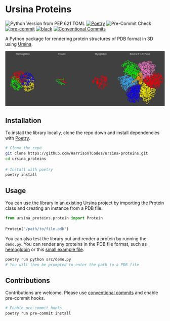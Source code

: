 # Ursina Proteins

![Python Version from PEP 621 TOML](https://img.shields.io/python/required-version-toml?tomlFilePath=https%3A%2F%2Fraw.githubusercontent.com%2FHarrisonTCodes%2Fursina-proteins%2Frefs%2Fheads%2Fmain%2Fpyproject.toml)
[![Poetry](https://img.shields.io/endpoint?url=https://python-poetry.org/badge/v0.json)](https://python-poetry.org/)
![Pre-Commit Check](https://github.com/HarrisonTCodes/ursina-proteins/actions/workflows/pre-commit.yaml/badge.svg)
[![pre-commit](https://img.shields.io/badge/pre--commit-enabled-brightgreen?logo=pre-commit)](https://pre-commit.com/)
[![black](https://img.shields.io/badge/code%20style-black-000000.svg)](https://github.com/psf/black)
[![Conventional Commits](https://img.shields.io/badge/Conventional%20Commits-1.0.0-%23FE5196?logo=conventionalcommits&logoColor=white)](https://conventionalcommits.org)

A Python package for rendering protein structures of PDB format in 3D using [Ursina](https://www.ursinaengine.org/).

![Example proteins](./assets/image.png)

## Installation
To install the library locally, clone the repo down and install dependencies with [Poetry](https://python-poetry.org/).
```bash
# Clone the repo
git clone https://github.com/HarrisonTCodes/ursina-proteins.git
cd ursina_proteins

# Install with poetry
poetry install
```

## Usage
You can use the library in an existing Ursina project by importing the Protein class and creating an instance from a PDB file.
```python
from ursina_proteins.protein import Protein

Protein("/path/to/file.pdb")
```
You can also test the library out and render a protein by running the `demo.py`. You can render any proteins in the PDB file format, such as [hemoglobin](https://doi.org/10.2210/pdb1a3n/pdb) or this [small example file](https://gist.github.com/cstein/6699200).
```bash
poetry run python src/demo.py
# You will then be prompted to enter the path to a PDB file
```

## Contributions
Contributions are welcome. Please use [conventional commits](https://www.conventionalcommits.org/en/v1.0.0/) and enable pre-commit hooks.
```bash
# Enable pre-commit hooks
poetry run pre-commit install
```
